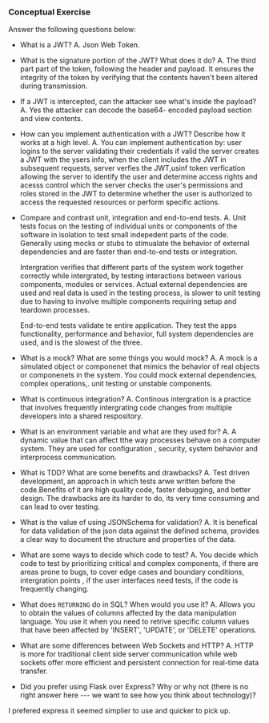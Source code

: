 ### Conceptual Exercise

Answer the following questions below:

- What is a JWT?
A. Json Web Token.

- What is the signature portion of the JWT?  What does it do?
A. The third part part of the token, following the header and payload. It ensures the integrity of the token by verifying that the contents haven't been altered during transmission.

- If a JWT is intercepted, can the attacker see what's inside the payload?
A. Yes the attacker can decode the base64- encoded payload section and view contents.

- How can you implement authentication with a JWT?  Describe how it works at a high level.
A. You can implement authentication by: user logins to the server validating their credentials if valid  the server creates a JWT with the ysers info, when the client includes the JWT in subsequent requests, server verfies the JWT,usinf token verfication allowing the server to identify the user and determine access rights and acesss control which the server checks the user's permissions and roles stored in the JWT to determine whether the user is authorized  to access the requested resources or perform specific actions.

- Compare and contrast unit, integration and end-to-end tests.
A. Unit tests focus on the testing of individual units or components of the software in isolation to test small indepedent parts of the code. Generally using mocks or stubs to stimualate the behavior of external dependencies and are faster than end-to-end tests or integration.

  Intergration  verifies that different parts of the system  work together correctly  while intergrated, by testing interactions between various components, modules or services. Actual external dependencies are used and real data is used in the testing process, is slower to unit testing due to having to involve multiple components requiring setup and teardown processes.

  End-to-end tests validate te entire application. They test the apps functionality, performance and behavior, full system dependencies are used, and is the slowest of the three.

- What is a mock? What are some things you would mock?
A. A mock is  a simulated object or componenet that mimics the behavior of real objects or componenets in the system. You could mock external dependencies, complex operations,. unit testing or unstable components. 

- What is continuous integration?
A. Continous intergration is a practice that involves frequently intergrating code changes from multiple developers into a shared respository.

- What is an environment variable and what are they used for?
A. A dynamic value that can affect tthe way processes behave on a computer system. They are used for configuration , security, system behavior and interprocess communication.
- What is TDD? What are some benefits and drawbacks?
A. Test driven development, an approach in which tests arwe written before the code.Benefits of it are high quality code, faster debugging, and better design. The drawbacks are its harder to do, its very time consuming and can lead to over testing.

- What is the value of using JSONSchema for validation?
A. It is benefical for data validation of the json data against the defined schema, provides a clear way to document the structure and properties of the data.

- What are some ways to decide which code to test?
A. You decide which code to test by prioritizing critical and complex components, if there are areas prone to bugs, to cover edge cases and boundary conditions, intergration points , if  the user interfaces need tests, if the code is frequently changing.
- What does `RETURNING` do in SQL? When would you use it?
A. Allows  you to obtain the values of columns affected by the data manipulation language. You use it when you need to retrive specific column values that have been affected by 'INSERT', 'UPDATE', or 'DELETE' operations.

- What are some differences between Web Sockets and HTTP?
A.  HTTP is more for traditional client side server communication while web sockets offer more efficient and persistent connection for real-time data transfer.

- Did you prefer using Flask over Express? Why or why not (there is no right
  answer here --- we want to see how you think about technology)?

I prefered express it seemed simplier to use and quicker to pick up.